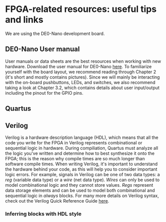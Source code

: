 # FPGA-related resources: useful tips and links

We are using the DE0-Nano development board. 

## DE0-Nano User manual

User manuals or data sheets are the best resources when working with new hardware. Download the user manual for DE0-Nano [here](https://www.terasic.com.tw/cgi-bin/page/archive_download.pl?Language=English&No=593&FID=75023fa36c9bf8639384f942e65a46f3). To familiarize yourself with the board layout, we recommend reading through Chapter 2 (it's short and mostly contains pictures). Since we will mainly be interacting with the on-board pushbuttons, LEDs, and switches, we also recommend taking a look at Chapter 3.2, which contains details about user input/output including the pinout for the GPIO pins.

## Quartus

## Verilog

Verilog is a hardware description language (HDL), which means that all the code you write for the FPGA in Verilog represents combinational or sequential logic in hardware. During compiliation, Quartus must analyze all the logic you've written and determine how to best synthesize it onto the FPGA; this is the reason why compile times are so much longer than software compile times. When writing Verilog, it's important to understand the hardware behind your code, as this will help you to consider important logic errors. For example, signals in Verilog can be one of two data types: a _reg_ (variable data type) or a _wire_ (net data type). _Wires_ can only be used to model combinational logic and they cannot store values. _Regs_ represent data storage elements and can be used to model both combinational and sequential logic in _always_ blocks. For many more details on Verilog syntax, check out the Verilog Quick Reference Guide [here](http://sutherland-hdl.com/pdfs/verilog_2001_ref_guide.pdf).

### Inferring blocks with HDL style
